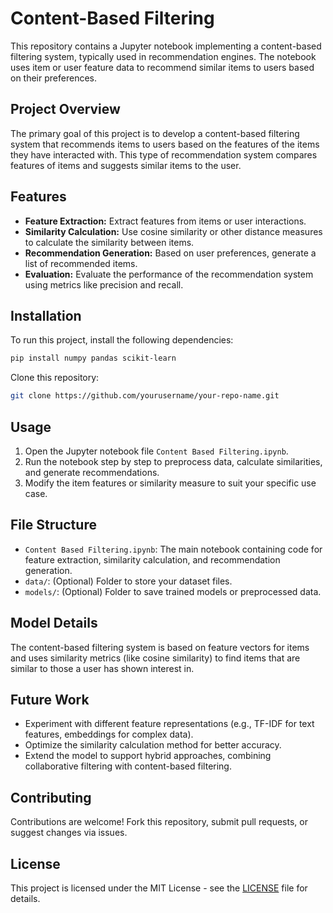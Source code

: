 # Content-Based Filtering

This repository contains a Jupyter notebook implementing a content-based filtering system, typically used in recommendation engines. The notebook uses item or user feature data to recommend similar items to users based on their preferences.

## Project Overview

The primary goal of this project is to develop a content-based filtering system that recommends items to users based on the features of the items they have interacted with. This type of recommendation system compares features of items and suggests similar items to the user.

## Features

- **Feature Extraction:** Extract features from items or user interactions.
- **Similarity Calculation:** Use cosine similarity or other distance measures to calculate the similarity between items.
- **Recommendation Generation:** Based on user preferences, generate a list of recommended items.
- **Evaluation:** Evaluate the performance of the recommendation system using metrics like precision and recall.

## Installation

To run this project, install the following dependencies:

```bash
pip install numpy pandas scikit-learn
```

Clone this repository:

```bash
git clone https://github.com/yourusername/your-repo-name.git
```

## Usage

1. Open the Jupyter notebook file `Content Based Filtering.ipynb`.
2. Run the notebook step by step to preprocess data, calculate similarities, and generate recommendations.
3. Modify the item features or similarity measure to suit your specific use case.

## File Structure

- `Content Based Filtering.ipynb`: The main notebook containing code for feature extraction, similarity calculation, and recommendation generation.
- `data/`: (Optional) Folder to store your dataset files.
- `models/`: (Optional) Folder to save trained models or preprocessed data.

## Model Details

The content-based filtering system is based on feature vectors for items and uses similarity metrics (like cosine similarity) to find items that are similar to those a user has shown interest in.

## Future Work

- Experiment with different feature representations (e.g., TF-IDF for text features, embeddings for complex data).
- Optimize the similarity calculation method for better accuracy.
- Extend the model to support hybrid approaches, combining collaborative filtering with content-based filtering.

## Contributing

Contributions are welcome! Fork this repository, submit pull requests, or suggest changes via issues.

## License

This project is licensed under the MIT License - see the [LICENSE](LICENSE) file for details.
